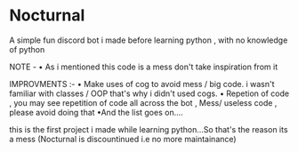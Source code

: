 # Nocturnal
A simple fun discord bot i made before learning python , with no knowledge of python 

NOTE - 
• As i mentioned this code is a mess don't take inspiration from it

IMPROVMENTS :- 
• Make uses of cog to avoid mess / big code. i wasn't familiar with classes / OOP that's
 why i didn't used cogs.
• Repetion of code , you may see repetition of code all across the bot , Mess/ useless code , please avoid doing that 
•And the list goes on....

this is the first project i made while learning python...So that's the reason its a mess
(Nocturnal is discountinued i.e no more maintainance) 
